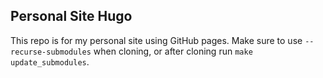 ## Personal Site Hugo

This repo is for my personal site using GitHub pages. Make sure to use `--recurse-submodules` when cloning, or after cloning run `make update_submodules`.